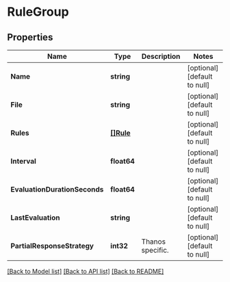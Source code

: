 # RuleGroup

## Properties
Name | Type | Description | Notes
------------ | ------------- | ------------- | -------------
**Name** | **string** |  | [optional] [default to null]
**File** | **string** |  | [optional] [default to null]
**Rules** | [**[]Rule**](Rule.md) |  | [optional] [default to null]
**Interval** | **float64** |  | [optional] [default to null]
**EvaluationDurationSeconds** | **float64** |  | [optional] [default to null]
**LastEvaluation** | **string** |  | [optional] [default to null]
**PartialResponseStrategy** | **int32** | Thanos specific. | [optional] [default to null]

[[Back to Model list]](../README.md#documentation-for-models) [[Back to API list]](../README.md#documentation-for-api-endpoints) [[Back to README]](../README.md)

